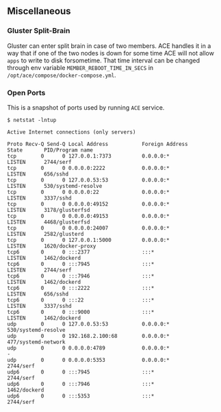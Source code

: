 ## Miscellaneous

### Gluster Split-Brain

Gluster can enter split brain in case of two members. ACE handles it in a way that if
one of the two nodes is down for some time ACE will not allow `apps` to write to disk forsometime. That time interval can be changed through env variable `MEMBER_REBOOT_TIME_IN_SECS` in `/opt/ace/compose/docker-compose.yml`.

### Open Ports

This is a snapshot of ports used by running `ACE` service.


```
$ netstat -lntup

Active Internet connections (only servers)

Proto Recv-Q Send-Q Local Address           Foreign Address         State       PID/Program name
tcp        0      0 127.0.0.1:7373          0.0.0.0:*               LISTEN      2744/serf
tcp        0      0 0.0.0.0:2222            0.0.0.0:*               LISTEN      656/sshd
tcp        0      0 127.0.0.53:53           0.0.0.0:*               LISTEN      530/systemd-resolve
tcp        0      0 0.0.0.0:22              0.0.0.0:*               LISTEN      3337/sshd
tcp        0      0 0.0.0.0:49152           0.0.0.0:*               LISTEN      3178/glusterfsd
tcp        0      0 0.0.0.0:49153           0.0.0.0:*               LISTEN      4468/glusterfsd
tcp        0      0 0.0.0.0:24007           0.0.0.0:*               LISTEN      2582/glusterd
tcp        0      0 127.0.0.1:5000          0.0.0.0:*               LISTEN      1620/docker-proxy
tcp6       0      0 :::2377                 :::*                    LISTEN      1462/dockerd
tcp6       0      0 :::7945                 :::*                    LISTEN      2744/serf
tcp6       0      0 :::7946                 :::*                    LISTEN      1462/dockerd
tcp6       0      0 :::2222                 :::*                    LISTEN      656/sshd
tcp6       0      0 :::22                   :::*                    LISTEN      3337/sshd
tcp6       0      0 :::9000                 :::*                    LISTEN      1462/dockerd
udp        0      0 127.0.0.53:53           0.0.0.0:*                           530/systemd-resolve
udp        0      0 192.168.2.100:68        0.0.0.0:*                           477/systemd-network
udp        0      0 0.0.0.0:4789            0.0.0.0:*                           -
udp        0      0 0.0.0.0:5353            0.0.0.0:*                           2744/serf
udp6       0      0 :::7945                 :::*                                2744/serf
udp6       0      0 :::7946                 :::*                                1462/dockerd
udp6       0      0 :::5353                 :::*                                2744/serf
```

###